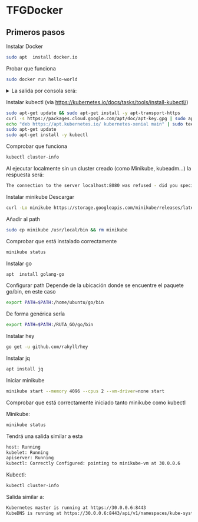 # TFGDocker

## Primeros pasos

Instalar Docker
```bash
sudo apt  install docker.io
```

Probar que funciona
```bash
sudo docker run hello-world
```

<details><summary>La salida por consola será:</summary>
<p>

```bash
Hello from Docker!
This message shows that your installation appears to be working correctly.

To generate this message, Docker took the following steps:
 1. The Docker client contacted the Docker daemon.
 2. The Docker daemon pulled the "hello-world" image from the Docker Hub.
    (amd64)
 3. The Docker daemon created a new container from that image which runs the
    executable that produces the output you are currently reading.
 4. The Docker daemon streamed that output to the Docker client, which sent it
    to your terminal.

To try something more ambitious, you can run an Ubuntu container with:
 $ docker run -it ubuntu bash

Share images, automate workflows, and more with a free Docker ID:
 https://hub.docker.com/

For more examples and ideas, visit:
 https://docs.docker.com/get-started/
```

</p>
</details>



Instalar kubectl (vía https://kubernetes.io/docs/tasks/tools/install-kubectl/)
```bash
sudo apt-get update && sudo apt-get install -y apt-transport-https
curl -s https://packages.cloud.google.com/apt/doc/apt-key.gpg | sudo apt-key add -
echo "deb https://apt.kubernetes.io/ kubernetes-xenial main" | sudo tee -a /etc/apt/sources.list.d/kubernetes.list
sudo apt-get update
sudo apt-get install -y kubectl
```

Comprobar que funciona
```bash
kubectl cluster-info
```
Al ejecutar localmente sin un cluster creado (como Minikube, kubeadm...) la respuesta será:
```bash
The connection to the server localhost:8080 was refused - did you specify the right host or port?
```
Instalar minikube
Descargar
```bash
curl -Lo minikube https://storage.googleapis.com/minikube/releases/latest/minikube-linux-amd64 \ && chmod +x minikube
```

Añadir al path
```bash
sudo cp minikube /usr/local/bin && rm minikube
```

Comprobar que está instalado correctamente
```bash
minikube status
```

Instalar go
```bash
apt  install golang-go
```

Configurar path
Depende de la ubicación donde se encuentre el paquete go/bin, en este caso
```bash
export PATH=$PATH:/home/ubuntu/go/bin
```
De forma genérica sería
```bash
export PATH=$PATH:/RUTA_GO/go/bin
```

Instalar hey
```bash
go get -u github.com/rakyll/hey
```

Instalar jq
```bash
apt install jq
```

Iniciar minikube
```bash
minikube start --memory 4096 --cpus 2 --vm-driver=none start
```

Comprobar que está correctamente iniciado tanto minikube como kubectl

Minikube:
```bash
minikube status
```
Tendrá una salida similar a esta
```bash
host: Running
kubelet: Running
apiserver: Running
kubectl: Correctly Configured: pointing to minikube-vm at 30.0.0.6
```

Kubectl:
```bash
kubectl cluster-info
```
Salida similar a:
```bash
Kubernetes master is running at https://30.0.0.6:8443
KubeDNS is running at https://30.0.0.6:8443/api/v1/namespaces/kube-system/services/kube-dns:dns/proxy
```
